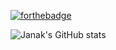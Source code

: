 [![forthebadge](https://forthebadge.com/images/badges/made-with-python.svg)](https://github.com/Janakthegamer)

![Janak's GitHub stats](https://github-readme-stats.vercel.app/api?username=janakthegamer&theme=vue-dark)

